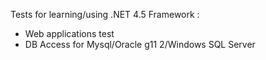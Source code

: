 Tests for learning/using .NET 4.5 Framework :
 - Web applications test
 - DB Access for Mysql/Oracle g11 2/Windows SQL Server
